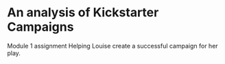 # An analysis of Kickstarter Campaigns

Module 1 assignment
Helping Louise create a successful campaign for her play.
